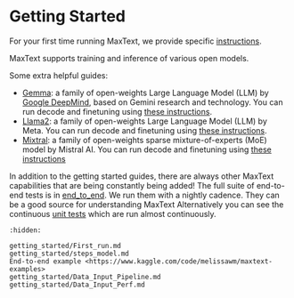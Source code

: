 # Getting Started

For your first time running MaxText, we provide specific [instructions](getting_started/First_run.md).

MaxText supports training and inference of various open models.

Some extra helpful guides:
* [Gemma](https://ai.google.dev/gemma): a family of open-weights Large Language Model (LLM) by [Google DeepMind](https://deepmind.google/), based on Gemini research and technology. You can run decode and finetuning using [these instructions](https://github.com/AI-Hypercomputer/maxtext/blob/main/end_to_end/tpu/gemma/Run_Gemma.md).
* [Llama2](https://llama.meta.com/llama2/): a family of open-weights Large Language Model (LLM) by Meta. You can run decode and finetuning using [these instructions](https://github.com/AI-Hypercomputer/maxtext/blob/main/getting_started/Run_Llama2.md).
* [Mixtral](https://mistral.ai/news/mixtral-of-experts/): a family of open-weights sparse mixture-of-experts (MoE) model by Mistral AI. You can run decode and finetuning using [these instructions](https://github.com/AI-Hypercomputer/maxtext/blob/main/end_to_end/tpu/mixtral/Run_Mixtral.md)

In addition to the getting started guides, there are always other MaxText capabilities that are being constantly being added! The full suite of end-to-end tests is in [end_to_end](https://github.com/AI-Hypercomputer/maxtext/blob/main/end_to_end). We run them with a nightly cadence. They can be a good source for understanding MaxText Alternatively you can see the continuous [unit tests](https://github.com/AI-Hypercomputer/maxtext/blob/main/.github/workflows/UnitTests.yml) which are run almost continuously.

```{toctree}
:hidden:

getting_started/First_run.md
getting_started/steps_model.md
End-to-end example <https://www.kaggle.com/code/melissawm/maxtext-examples>
getting_started/Data_Input_Pipeline.md
getting_started/Data_Input_Perf.md
```
